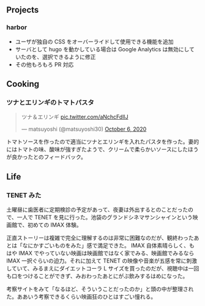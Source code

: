 ## Projects

### harbor

- ユーザが独自の CSS をオーバーライドして使用できる機能を追加
- サーバとして hugo を動かしている場合は Google Analytics は無効にしていたのを、選択できるように修正
- その他もろもろ PR 対応

## Cooking

### ツナとエリンギのトマトパスタ

<blockquote class="twitter-tweet"><p lang="ja" dir="ltr">ツナ＆エリンギ <a href="https://t.co/aNchcFdllJ">pic.twitter.com/aNchcFdllJ</a></p>&mdash; matsuyoshi (@matsuyoshi30) <a href="https://twitter.com/matsuyoshi30/status/1313454821576331265?ref_src=twsrc%5Etfw">October 6, 2020</a></blockquote> <script async src="https://platform.twitter.com/widgets.js" charset="utf-8"></script>

トマトソースを作ったので適当にツナとエリンギを入れたパスタを作った。妻的にはトマトの味、酸味が強すぎたようで、クリームで柔らかいソースにしたほうが良かったとのフィードバック。

## Life

### TENET みた

土曜昼に歯医者に定期検診の予定があって、夜妻は外出するとのことだったので、一人で TENET を見に行った。池袋のグランドシネマサンシャインという映画館で、初めての IMAX 体験。

正直ストーリーは複雑で完全に理解するのは非常に困難なのだが、観終わったあとは「なにかすごいものをみた」感で満足できた。 IMAX 自体素晴らしく、もはや IMAX でやっていない映画は映画館ではなく家でみる、映画館でみるなら IMAX 一択ぐらいの迫力。それに加えて TENET の映像や音楽が五感を常に刺激していて、みるまえにダイエットコーラ L サイズを買ったのだが、視聴中は一回も口をつけることができず、みおわったあとにがぶ飲みするはめになった。

考察サイトをみて「なるほど、そういうことだったのか」と頭の中が整理された。ああいう考察できるくらい映画狂のひとはすごい憧れる。
